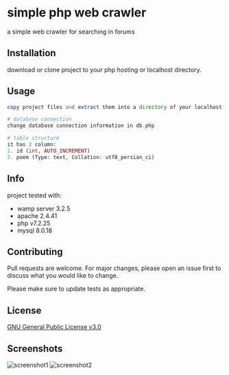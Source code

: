 # simple php web crawler
a simple web crawler for searching in forums

## Installation

download or clone project to your php hosting or localhost directory.

## Usage

```php
copy project files and extract them into a directory of your localhost or host

# database connection
change database connection information in db.php

# table structure
it has 2 column:
1. id (int, AUTO_INCREMENT)
2. poem (Type: text, Collation: utf8_persian_ci) 

```

## Info
project tested with:
- wamp server 3.2.5
- apache 2.4.41
- php v7.2.25
- mysql 8.0.18


## Contributing
Pull requests are welcome. For major changes, please open an issue first to discuss what you would like to change.

Please make sure to update tests as appropriate.

## License
[GNU General Public License v3.0](https://choosealicense.com/licenses/gpl-3.0/)


## Screenshots
![screenshot1](https://uncogeek.ir/uploads/img/php-crawler-sc1.png)
![screenshot2](https://uncogeek.ir/uploads/img/php-crawler-sc2.png)
